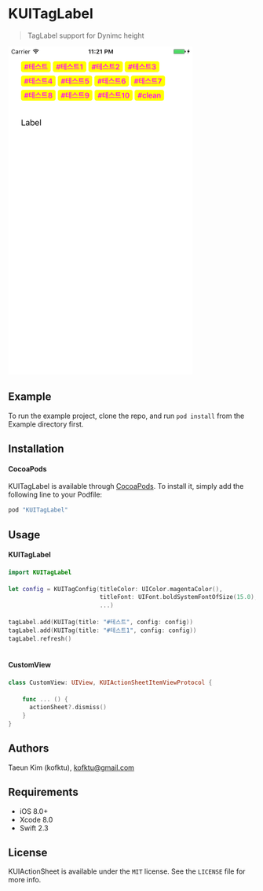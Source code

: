 # KUITagLabel
> TagLabel support for Dynimc height

![alt tag](Screenshot/Sample.png)

## Example
To run the example project, clone the repo, and run `pod install` from the Example directory first.

## Installation

#### CocoaPods
KUITagLabel is available through [CocoaPods](http://cocoapods.org). To install
it, simply add the following line to your Podfile:

```ruby
pod "KUITagLabel"
```

## Usage

#### KUITagLabel
```Swift 
import KUITagLabel

let config = KUITagConfig(titleColor: UIColor.magentaColor(),
                          titleFont: UIFont.boldSystemFontOfSize(15.0),
                          ...)
                          
tagLabel.add(KUITag(title: "#테스트", config: config))
tagLabel.add(KUITag(title: "#테스트1", config: config))
tagLabel.refresh()
        

```

#### CustomView
```Swift 
class CustomView: UIView, KUIActionSheetItemViewProtocol {
    
    func ... () {
      actionSheet?.dismiss()
    }
}

```

## Authors

Taeun Kim (kofktu), <kofktu@gmail.com>

## Requirements

- iOS 8.0+
- Xcode 8.0
- Swift 2.3

## License

KUIActionSheet is available under the ```MIT``` license. See the ```LICENSE``` file for more info.

